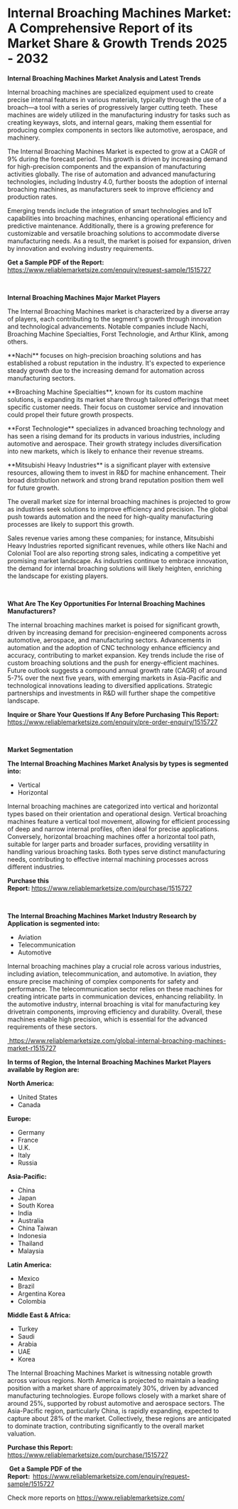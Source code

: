 <p><h1>Internal Broaching Machines Market: A Comprehensive Report of its Market Share & Growth Trends 2025 - 2032</h1></p><p><strong>Internal Broaching Machines Market Analysis and Latest Trends</strong></p>
<p><p>Internal broaching machines are specialized equipment used to create precise internal features in various materials, typically through the use of a broach—a tool with a series of progressively larger cutting teeth. These machines are widely utilized in the manufacturing industry for tasks such as creating keyways, slots, and internal gears, making them essential for producing complex components in sectors like automotive, aerospace, and machinery.</p><p>The Internal Broaching Machines Market is expected to grow at a CAGR of 9% during the forecast period. This growth is driven by increasing demand for high-precision components and the expansion of manufacturing activities globally. The rise of automation and advanced manufacturing technologies, including Industry 4.0, further boosts the adoption of internal broaching machines, as manufacturers seek to improve efficiency and production rates.</p><p>Emerging trends include the integration of smart technologies and IoT capabilities into broaching machines, enhancing operational efficiency and predictive maintenance. Additionally, there is a growing preference for customizable and versatile broaching solutions to accommodate diverse manufacturing needs. As a result, the market is poised for expansion, driven by innovation and evolving industry requirements.</p></p>
<p><strong>Get a Sample PDF of the Report:&nbsp;</strong> <a href="https://www.reliablemarketsize.com/enquiry/request-sample/1515727?utm_campaign=3112&utm_medium=2&utm_source=Github&utm_content=ia&utm_term=11042025&utm_id=internal-broaching-machines">https://www.reliablemarketsize.com/enquiry/request-sample/1515727</a></p>
<p>&nbsp;</p>
<p><strong>Internal Broaching Machines Major Market Players</strong></p>
<p><p>The Internal Broaching Machines market is characterized by a diverse array of players, each contributing to the segment's growth through innovation and technological advancements. Notable companies include Nachi, Broaching Machine Specialties, Forst Technologie, and Arthur Klink, among others.</p><p>**Nachi** focuses on high-precision broaching solutions and has established a robust reputation in the industry. It's expected to experience steady growth due to the increasing demand for automation across manufacturing sectors. </p><p>**Broaching Machine Specialties**, known for its custom machine solutions, is expanding its market share through tailored offerings that meet specific customer needs. Their focus on customer service and innovation could propel their future growth prospects.</p><p>**Forst Technologie** specializes in advanced broaching technology and has seen a rising demand for its products in various industries, including automotive and aerospace. Their growth strategy includes diversification into new markets, which is likely to enhance their revenue streams.</p><p>**Mitsubishi Heavy Industries** is a significant player with extensive resources, allowing them to invest in R&D for machine enhancement. Their broad distribution network and strong brand reputation position them well for future growth.</p><p>The overall market size for internal broaching machines is projected to grow as industries seek solutions to improve efficiency and precision. The global push towards automation and the need for high-quality manufacturing processes are likely to support this growth.</p><p>Sales revenue varies among these companies; for instance, Mitsubishi Heavy Industries reported significant revenues, while others like Nachi and Colonial Tool are also reporting strong sales, indicating a competitive yet promising market landscape. As industries continue to embrace innovation, the demand for internal broaching solutions will likely heighten, enriching the landscape for existing players.</p></p>
<p>&nbsp;</p>
<p><strong>What Are The Key Opportunities For Internal Broaching Machines Manufacturers?</strong></p>
<p><p>The internal broaching machines market is poised for significant growth, driven by increasing demand for precision-engineered components across automotive, aerospace, and manufacturing sectors. Advancements in automation and the adoption of CNC technology enhance efficiency and accuracy, contributing to market expansion. Key trends include the rise of custom broaching solutions and the push for energy-efficient machines. Future outlook suggests a compound annual growth rate (CAGR) of around 5-7% over the next five years, with emerging markets in Asia-Pacific and technological innovations leading to diversified applications. Strategic partnerships and investments in R&D will further shape the competitive landscape.</p></p>
<p><strong>Inquire or Share Your Questions If Any Before Purchasing This Report:</strong> <a href="https://www.reliablemarketsize.com/enquiry/pre-order-enquiry/1515727?utm_campaign=3112&utm_medium=2&utm_source=Github&utm_content=ia&utm_term=11042025&utm_id=internal-broaching-machines">https://www.reliablemarketsize.com/enquiry/pre-order-enquiry/1515727</a></p>
<p>&nbsp;</p>
<p><strong>Market Segmentation</strong></p>
<p><strong>The Internal Broaching Machines Market Analysis by types is segmented into:</strong></p>
<p><ul><li>Vertical</li><li>Horizontal</li></ul></p>
<p><p>Internal broaching machines are categorized into vertical and horizontal types based on their orientation and operational design. Vertical broaching machines feature a vertical tool movement, allowing for efficient processing of deep and narrow internal profiles, often ideal for precise applications. Conversely, horizontal broaching machines offer a horizontal tool path, suitable for larger parts and broader surfaces, providing versatility in handling various broaching tasks. Both types serve distinct manufacturing needs, contributing to effective internal machining processes across different industries.</p></p>
<p><strong>Purchase this Report:&nbsp;</strong><a href="https://www.reliablemarketsize.com/purchase/1515727?utm_campaign=3112&utm_medium=2&utm_source=Github&utm_content=ia&utm_term=11042025&utm_id=internal-broaching-machines">https://www.reliablemarketsize.com/purchase/1515727</a></p>
<p>&nbsp;</p>
<p><strong>The Internal Broaching Machines Market Industry Research by Application is segmented into:</strong></p>
<p><ul><li>Aviation</li><li>Telecommunication</li><li>Automotive</li></ul></p>
<p><p>Internal broaching machines play a crucial role across various industries, including aviation, telecommunication, and automotive. In aviation, they ensure precise machining of complex components for safety and performance. The telecommunication sector relies on these machines for creating intricate parts in communication devices, enhancing reliability. In the automotive industry, internal broaching is vital for manufacturing key drivetrain components, improving efficiency and durability. Overall, these machines enable high precision, which is essential for the advanced requirements of these sectors.</p></p>
<p><a href="https://www.reliablemarketsize.com/global-internal-broaching-machines-market-r1515727?utm_campaign=3112&utm_medium=2&utm_source=Github&utm_content=ia&utm_term=11042025&utm_id=internal-broaching-machines">&nbsp;https://www.reliablemarketsize.com/global-internal-broaching-machines-market-r1515727</a></p>
<p><strong>In terms of Region, the Internal Broaching Machines Market Players available by Region are:</strong></p>
<p>
    <p> <strong> North America: </strong>
        <ul>
            <li>United States</li>
            <li>Canada</li>
        </ul>
        </p> 
    <p> <strong> Europe: </strong>
        <ul>
            <li>Germany</li>
            <li>France</li>
            <li>U.K.</li>
            <li>Italy</li>
            <li>Russia</li>
        </ul>
        </p> 
    <p> <strong> Asia-Pacific: </strong>
        <ul>
            <li>China</li>
            <li>Japan</li>
            <li>South Korea</li>
            <li>India</li>
            <li>Australia</li>
            <li>China Taiwan</li>
            <li>Indonesia</li>
            <li>Thailand</li>
            <li>Malaysia</li>
        </ul>
        </p> 
    <p> <strong> Latin America: </strong>
        <ul>
            <li>Mexico</li>
            <li>Brazil</li>
            <li>Argentina Korea</li>
            <li>Colombia</li>
        </ul>
        </p> 
    <p> <strong> Middle East & Africa: </strong>
        <ul>
            <li>Turkey</li>
            <li>Saudi</li>
            <li>Arabia</li>
            <li>UAE</li>
            <li>Korea</li>
        </ul>
    </p>
    </p>
<p><p>The Internal Broaching Machines Market is witnessing notable growth across various regions. North America is projected to maintain a leading position with a market share of approximately 30%, driven by advanced manufacturing technologies. Europe follows closely with a market share of around 25%, supported by robust automotive and aerospace sectors. The Asia-Pacific region, particularly China, is rapidly expanding, expected to capture about 28% of the market. Collectively, these regions are anticipated to dominate traction, contributing significantly to the overall market valuation.</p></p>
<p><strong>Purchase this Report: </strong><a href="https://www.reliablemarketsize.com/purchase/1515727?utm_campaign=3112&utm_medium=2&utm_source=Github&utm_content=ia&utm_term=11042025&utm_id=internal-broaching-machines">https://www.reliablemarketsize.com/purchase/1515727</a></p>
<p>&nbsp;<strong>Get a Sample PDF of the Report:&nbsp;&nbsp;</strong><a href="https://www.reliablemarketsize.com/enquiry/request-sample/1515727?utm_campaign=3112&utm_medium=2&utm_source=Github&utm_content=ia&utm_term=11042025&utm_id=internal-broaching-machines">https://www.reliablemarketsize.com/enquiry/request-sample/1515727</a></p>
<p><strong></strong></p>
<p>Check more reports on <a href="https://www.reliablemarketsize.com/?utm_campaign=3112&utm_medium=2&utm_source=Github&utm_content=ia&utm_term=11042025&utm_id=internal-broaching-machines">https://www.reliablemarketsize.com/</a></p>